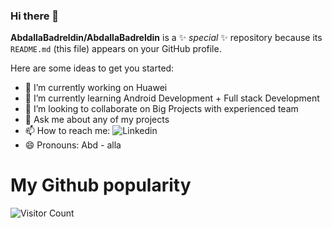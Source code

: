 ### Hi there 👋


**AbdallaBadreldin/AbdallaBadreldin** is a ✨ _special_ ✨ repository because its `README.md` (this file) appears on your GitHub profile.

Here are some ideas to get you started:

- 🔭 I’m currently working on Huawei
- 🌱 I’m currently learning Android Development + Full stack Development
- 👯 I’m looking to collaborate on Big Projects with experienced team
- 💬 Ask me about any of my projects
- 📫 How to reach me: ![Linkedin](https://www.linkedin.com/in/abdalla-badreldin/)
- 😄 Pronouns: Abd - alla


# My Github popularity 
![Visitor Count](https://profile-counter.glitch.me/AbdallaBadreldin/count.svg)

